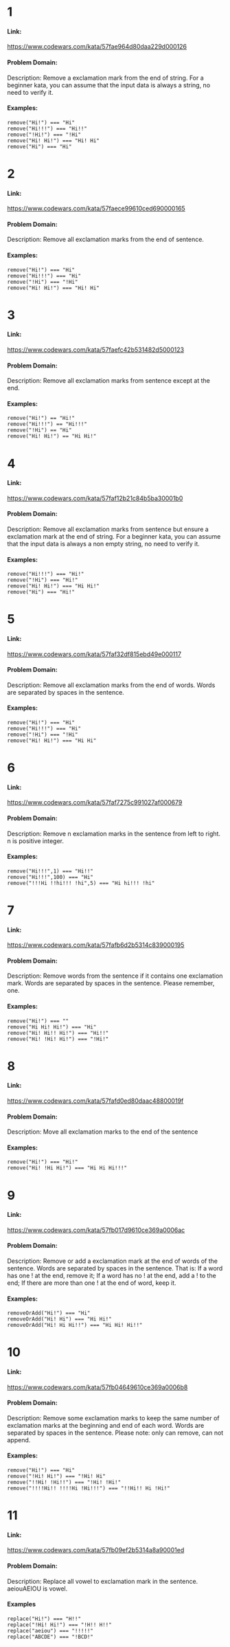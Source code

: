 # 1
#### Link:
https://www.codewars.com/kata/57fae964d80daa229d000126

#### Problem Domain:
Description:
Remove a exclamation mark from the end of string. For a beginner kata, you can assume that the input data is always a string, no need to verify it.

#### Examples:

    remove("Hi!") === "Hi"
    remove("Hi!!!") === "Hi!!"
    remove("!Hi!") === "!Hi"
    remove("Hi! Hi!") === "Hi! Hi"
    remove("Hi") === "Hi"

# 2
#### Link:
https://www.codewars.com/kata/57faece99610ced690000165

#### Problem Domain:
Description:
Remove all exclamation marks from the end of sentence.

#### Examples:

    remove("Hi!") === "Hi"
    remove("Hi!!!") === "Hi"
    remove("!Hi") === "!Hi"
    remove("Hi! Hi!") === "Hi! Hi"

# 3
#### Link:
https://www.codewars.com/kata/57faefc42b531482d5000123

#### Problem Domain:
Description:
Remove all exclamation marks from sentence except at the end.

#### Examples:

    remove("Hi!") == "Hi!"
    remove("Hi!!!") == "Hi!!!"
    remove("!Hi") == "Hi"
    remove("Hi! Hi!") == "Hi Hi!"

# 4
#### Link:
https://www.codewars.com/kata/57faf12b21c84b5ba30001b0

#### Problem Domain:
Description:
Remove all exclamation marks from sentence but ensure a exclamation mark at the end of string. For a beginner kata, you can assume that the input data is always a non empty string, no need to verify it.

#### Examples:

    remove("Hi!!!") === "Hi!"
    remove("!Hi") === "Hi!"
    remove("Hi! Hi!") === "Hi Hi!"
    remove("Hi") === "Hi!"

# 5
#### Link:
https://www.codewars.com/kata/57faf32df815ebd49e000117

#### Problem Domain:
Description:
Remove all exclamation marks from the end of words. Words are separated by spaces in the sentence.

#### Examples:

    remove("Hi!") === "Hi"
    remove("Hi!!!") === "Hi"
    remove("!Hi") === "!Hi"
    remove("Hi! Hi!") === "Hi Hi"

# 6
#### Link:
https://www.codewars.com/kata/57faf7275c991027af000679

#### Problem Domain:
Description:
Remove n exclamation marks in the sentence from left to right. n is positive integer.

#### Examples:

    remove("Hi!!!",1) === "Hi!!"
    remove("Hi!!!",100) === "Hi"
    remove("!!!Hi !!hi!!! !hi",5) === "Hi hi!!! !hi"

# 7
#### Link:
https://www.codewars.com/kata/57fafb6d2b5314c839000195

#### Problem Domain:
Description:
Remove words from the sentence if it contains one exclamation mark. Words are separated by spaces in the sentence. Please remember, one.

#### Examples:

    remove("Hi!") === ""
    remove("Hi Hi! Hi!") === "Hi"
    remove("Hi! Hi!! Hi!") === "Hi!!"
    remove("Hi! !Hi! Hi!") === "!Hi!"

# 8
#### Link:
https://www.codewars.com/kata/57fafd0ed80daac48800019f

#### Problem Domain:
Description:
Move all exclamation marks to the end of the sentence

#### Examples:

    remove("Hi!") === "Hi!"
    remove("Hi! !Hi Hi!") === "Hi Hi Hi!!!"

# 9
#### Link:
https://www.codewars.com/kata/57fb017d9610ce369a0006ac

#### Problem Domain:
Description:
Remove or add a exclamation mark at the end of words of the sentence. Words are separated by spaces in the sentence. That is: If a word has one ! at the end, remove it; If a word has no ! at the end, add a ! to the end; If there are more than one ! at the end of word, keep it.

#### Examples:

    removeOrAdd("Hi!") === "Hi"
    removeOrAdd("Hi! Hi") === "Hi Hi!"
    removeOrAdd("Hi! Hi Hi!!") === "Hi Hi! Hi!!"

# 10
#### Link:
https://www.codewars.com/kata/57fb04649610ce369a0006b8

#### Problem Domain:
Description:
Remove some exclamation marks to keep the same number of exclamation marks at the beginning and end of each word. Words are separated by spaces in the sentence. Please note: only can remove, can not append.

#### Examples:

    remove("Hi!") === "Hi"
    remove("!Hi! Hi!") === "!Hi! Hi"
    remove("!!Hi! !Hi!!") === "!Hi! !Hi!"
    remove("!!!!Hi!! !!!!Hi !Hi!!!") === "!!Hi!! Hi !Hi!"
    
# 11
#### Link:
https://www.codewars.com/kata/57fb09ef2b5314a8a90001ed

#### Problem Domain:
Description:
Replace all vowel to exclamation mark in the sentence. aeiouAEIOU is vowel.

#### Examples

    replace("Hi!") === "H!!"
    replace("!Hi! Hi!") === "!H!! H!!"
    replace("aeiou") === "!!!!!"
    replace("ABCDE") === "!BCD!"
